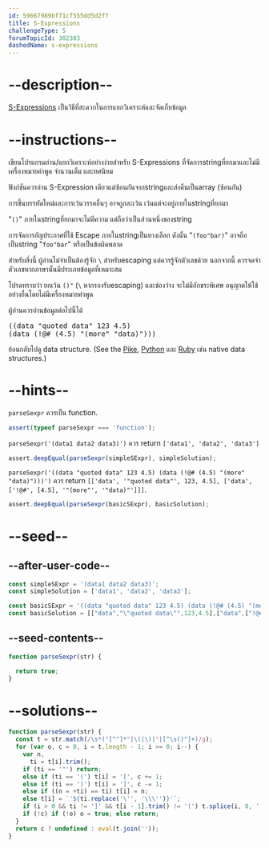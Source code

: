 ```yaml
---
id: 59667989bf71cf555dd5d2ff
title: S-Expressions
challengeType: 5
forumTopicId: 302303
dashedName: s-expressions
---
```


# --description--

[S-Expressions](https://en.wikipedia.org/wiki/S-Expression "wp: S-Expression") เป็นวิธีที่สะดวกในการแยกวิเคราะห์และจัดเก็บข้อมูล

# --instructions--
เขียนโปรแกรมอ่าน/แยกวิเคราะห์อย่างง่ายสำหรับ S-Expressions ที่จัดการstringที่ยกมาและไม่มีเครื่องหมายคำพูด จำนวนเต็ม และทศนิยม

ฟังก์ชันควรอ่าน S-Expression เดียวแต่ซ้อนกันจากstringและส่งคืนเป็นarray (ซ้อนกัน)

การขึ้นบรรทัดใหม่และการเว้นวรรคอื่นๆ อาจถูกละเว้น เว้นแต่จะอยู่ภายในstringที่ยกมา

"`()`" ภายในstringที่ยกมาจะไม่ตีความ แต่ถือว่าเป็นส่วนหนึ่งของstring

การจัดการอัญประกาศที่ใช้ Escape ภายในstringเป็นทางเลือก ดังนั้น "`(foo"bar)`" อาจถือเป็นstring "`foo"bar`" หรือเป็นข้อผิดพลาด

สำหรับสิ่งนี้ ผู้อ่านไม่จำเป็นต้องรู้จัก `\` สำหรับescaping แต่ควรรู้จักตัวเลขด้วย นอกจากนี้ ควรจดจำตัวเลขหากภาษานั้นมีประเภทข้อมูลที่เหมาะสม

โปรดทราบว่า ยกเว้น `()"` (`\` หากรองรับescaping) และช่องว่าง จะไม่มีอักขระพิเศษ อนุญาตให้ใช้อย่างอื่นโดยไม่มีเครื่องหมายคำพูด

ผู้อ่านควรอ่านข้อมูลต่อไปนี้ได้

<pre>((data "quoted data" 123 4.5)
(data (!@# (4.5) "(more" "data)")))
</pre>

ย้อนกลับไปดู data structure. (See the [Pike](https://rosettacode.org/wiki/S-Expressions#Pike "\#Pike"), [Python](https://rosettacode.org/wiki/S-Expressions#Python "\#Python") และ [Ruby](https://rosettacode.org/wiki/S-Expressions#Ruby "\#Ruby") เช่น native data structures.)

# --hints--

`parseSexpr` ควรเป็น function.

```js
assert(typeof parseSexpr === 'function');
```

`parseSexpr('(data1 data2 data3)')` ควร return `['data1', 'data2', 'data3']`

```js
assert.deepEqual(parseSexpr(simpleSExpr), simpleSolution);
```

`parseSexpr('((data "quoted data" 123 4.5) (data (!@# (4.5) "(more" "data)")))')` ควร return `[['data', '"quoted data"', 123, 4.5], ['data', ['!@#', [4.5], '"(more"', '"data)"']]]`.

```js
assert.deepEqual(parseSexpr(basicSExpr), basicSolution);
```

# --seed--

## --after-user-code--

```js
const simpleSExpr = '(data1 data2 data3)';
const simpleSolution = ['data1', 'data2', 'data3'];

const basicSExpr = '((data "quoted data" 123 4.5) (data (!@# (4.5) "(more" "data)")))';
const basicSolution = [["data","\"quoted data\"",123,4.5],["data",["!@#",[4.5],"\"(more\"","\"data)\""]]];
```

## --seed-contents--

```js
function parseSexpr(str) {

  return true;
}
```

# --solutions--

```js
function parseSexpr(str) {
  const t = str.match(/\s*("[^"]*"|\(|\)|"|[^\s()"]+)/g);
  for (var o, c = 0, i = t.length - 1; i >= 0; i--) {
    var n,
      ti = t[i].trim();
    if (ti == '"') return;
    else if (ti == '(') t[i] = '[', c += 1;
    else if (ti == ')') t[i] = ']', c -= 1;
    else if ((n = +ti) == ti) t[i] = n;
    else t[i] = `'${ti.replace('\'', '\\\'')}'`;
    if (i > 0 && ti != ']' && t[i - 1].trim() != '(') t.splice(i, 0, ',');
    if (!c) if (!o) o = true; else return;
  }
  return c ? undefined : eval(t.join(''));
}
```
